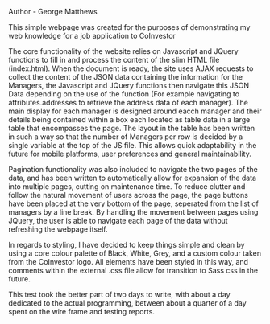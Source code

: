 Author - George Matthews

This simple webpage was created for the purposes of demonstrating my web knowledge for a job application to CoInvestor

The core functionality of the website relies on Javascript and JQuery functions to fill in and process the content of the slim HTML file (index.html). When the document is ready, the site uses AJAX requests to collect the content of the JSON data containing the information for the Managers, the Javascript and JQuery functions then navigate this JSON Data depending on the use of the function (For example navigating to attributes.addresses to retrieve the address data of each manager). The main display for each manager is designed around eacch manager and their details being contained within a box each located as table data in a large table that encompasses the page. The layout in the table has been written in such a way so that the number of Managers per row is decided by a single variable at the top of the JS file. This allows quick adaptability in the future for mobile platforms, user preferences and general maintainability. 

Pagination functionality was also included to navigate the two pages of the data, and has been written to automatically allow for expansion of the data into multiple pages, cutting on maintenance time.  To reduce clutter and follow the natural movement of users across the page, the page buttons have been placed at the very bottom of the page, seperated from the list of managers by a line break. By handling the movement between pages using JQuery, the user is able to navigate each page of the data without refreshing the webpage itself.  

In regards to styling, I have decided to keep things simple and clean by using a core colour palette of Black, White, Grey, and a custom colour taken from the CoInvestor logo. All elements have been styled in this way, and comments within the external .css file allow for  transition to Sass css in the future.

This test took the better part of two days to write, with about a day dedicated to the actual programming, between about a quarter of a day spent on the wire frame and testing reports. 

